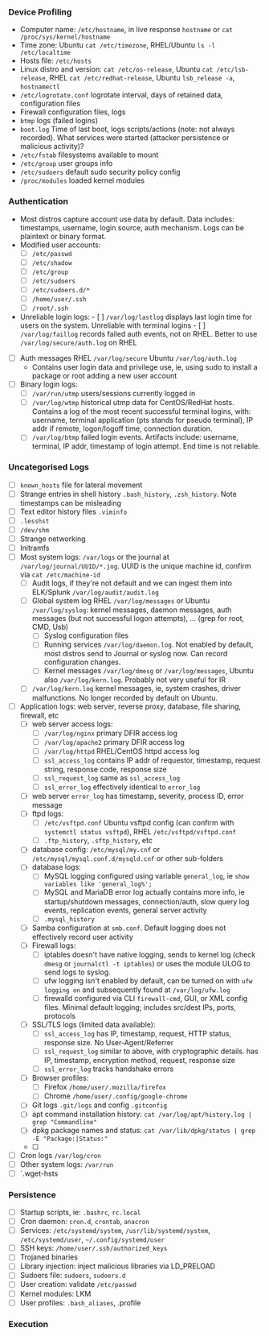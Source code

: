 ### Device Profiling
- Computer name: `/etc/hostname`, in live response `hostname` or `cat /proc/sys/kernel/hostname`
- Time zone: Ubuntu `cat /etc/timezone`, RHEL/Ubuntu `ls -l /etc/localtime`
- Hosts file: `/etc/hosts`
- Linux distro and version: `cat /etc/os-release`, Ubuntu `cat /etc/lsb-release`, RHEL `cat /etc/redhat-release`, Ubuntu `lsb_release -a`, `hostnamectl`
- `/etc/logrotate.conf` logrotate interval, days of retained data, configuration files
- Firewall configuration files, logs
- `btmp` logs (failed logins)
- `boot.log` Time of last boot, logs scripts/actions (note: not always recorded). What services were started (attacker persistence or malicious activity)?
- `/etc/fstab` filesystems available to mount
- `/etc/group` user groups info
- `/etc/sudoers` default sudo security policy config
- `/proc/modules` loaded kernel modules

### Authentication
- Most distros capture account use data by default. Data includes: timestamps, username, login source, auth mechanism. Logs can be plaintext or binary format.
- Modified user accounts:
	- [ ] `/etc/passwd`
	- [ ] `/etc/shadow`
	- [ ] `/etc/group`
	- [ ] `/etc/sudoers`
	- [ ] `/etc/sudoers.d/*`
	- [ ] `/home/user/.ssh`
	- [ ] `/root/.ssh`
- Unreliable login logs:
			- [ ] `/var/log/lastlog` displays last login time for users on the system. Unreliable with terminal logins
			- [ ] `/var/log/faillog` records failed auth events, not on RHEL. Better to use `/var/log/secure/auth.log` on RHEL
- [ ] Auth messages RHEL `/var/log/secure` Ubuntu `/var/log/auth.log`
	- Contains user login data and privilege use, ie, using sudo to install a package or root adding a new user account
- [ ] Binary login logs:
	- [ ] `/var/run/utmp` users/sessions currently logged in
	- [ ] `/var/log/wtmp` historical utmp data for CentOS/RedHat hosts. Contains a log of the most recent successful terminal logins, with: username, terminal application (pts stands for pseudo terminal), IP addr if remote, logon/logoff time, connection duration.
	- [ ] `/var/log/btmp` failed login events. Artifacts include: username, terminal, IP addr, timestamp of login attempt. End time is not reliable.

### Uncategorised Logs
- [ ] `known_hosts` file for lateral movement
- [ ] Strange entries in shell history `.bash_history`, `.zsh_history`. Note timestamps can be misleading
- [ ] Text editor history files `.viminfo`
- [ ] `.lesshst`
- [ ] `/dev/shm`
- [ ] Strange networking
- [ ] Initramfs
- [ ] Most system logs: `/var/logs` or the journal at `/var/log/journal/UUID/*.jog`. UUID is the unique machine id, confirm via `cat /etc/machine-id`
	- [ ] Audit logs, if they're not default and we can ingest them into ELK/Splunk `/var/log/audit/audit.log`
	- [ ] Global system log RHEL `/var/log/messages` or Ubuntu `/var/log/syslog`: kernel messages, daemon messages, auth messages (but not successful logon attempts), ... (grep for root, CMD, Usb)
		- [ ] Syslog configuration files
		- [ ] Running services `/var/log/daemon.log`. Not enabled by default, most distros send to Journal or syslog now. Can record configuration changes.
		- [ ] Kernel messages `/var/log/dmesg` or `/var/log/messages`, Ubuntu also `/var/log/kern.log`. Probably not very useful for IR
	- [ ] `/var/log/kern.log` kernel messages, ie, system crashes, driver malfunctions. No longer recorded by default on Ubuntu.
- [ ] Application logs: web server, reverse proxy, database, file sharing, firewall, etc
	- [ ] web server access logs:
		- [ ] `/var/log/nginx` primary DFIR access log
		- [ ] `/var/log/apache2` primary DFIR access log
		- [ ] `/var/log/httpd` RHEL/CentOS httpd access log
		- [ ] `ssl_access_log` contains IP addr of requestor, timestamp, request string, response code, response size
		- [ ] `ssl_request_log` same as `ssl_access_log`
		- [ ] `ssl_error_log` effectively identical to `error_log`
	- [ ] web server `error_log` has timestamp, severity, process ID, error message
	- [ ] ftpd logs:
		- [ ] `/etc/vsftpd.conf` Ubuntu vsftpd config (can confirm with `systemctl status vsftpd`), RHEL `/etc/vsftpd/vsftpd.conf`
		- [ ] `.ftp_history`, `.sftp_history`, etc
	- [ ] database config: `/etc/mysql/my.cnf` or `/etc/mysql/mysql.conf.d/mysqld.cnf` or other sub-folders
	- [ ] database logs:
		- [ ] MySQL logging configured using variable `general_log`, ie `show variables like 'general_log%';`
		- [ ] MySQL and MariaDB error log actually contains more info, ie startup/shutdown messages, connection/auth, slow query log events, replication events, general server activity
		- [ ] `.mysql_history`
	- [ ] Samba configuration at `smb.conf`. Default logging does not effectively record user activity
	- [ ] Firewall logs:
		- [ ] iptables doesn't have native logging, sends to kernel log (check `dmesg` or `journalctl -t iptables`) or uses the module ULOG to send logs to syslog.
		- [ ] ufw logging isn't enabled by default, can be turned on with `ufw logging on` and subsequently found at `/var/log/ufw.log`
		- [ ] firewalld configured via CLI `firewall-cmd`, GUI, or XML config files. Minimal default logging; includes src/dest IPs, ports, protocols
	- [ ] SSL/TLS logs (limited data available): 
		- [ ] `ssl_access_log` has IP, timestamp, request, HTTP status, response size. No User-Agent/Referrer
		- [ ] `ssl_request_log` similar to above, with cryptographic details. has IP, timestamp, encryption method, request, response size
		- [ ] `ssl_error_log` tracks handshake errors
	- [ ] Browser profiles:
		- [ ] Firefox `/home/user/.mozilla/firefox`
		- [ ] Chrome `/home/user/.config/google-chrome`
	- [ ] Git logs `.git/logs` and config `.gitconfig`
	- [ ] apt command installation history: `cat /var/log/apt/history.log | grep "Commandline"`
	- [ ] dpkg package names and status: `cat /var/lib/dpkg/status | grep -E "Package:|Status:"`
	- [ ] 
- [ ] Cron logs `/var/log/cron`
- [ ] Other system logs: `/var/run`
- [ ] `.wget-hsts
### Persistence
- [ ] Startup scripts, ie: `.bashrc`, `rc.local`
- [ ] Cron daemon: `cron.d`, `crontab`, `anacron`
- [ ] Services: `/etc/systemd/system`, `/usr/lib/systemd/system`, `/etc/systemd/user`, `~/.config/systemd/user`
- [ ] SSH keys: `/home/user/.ssh/authorized_keys`
- [ ] Trojaned binaries
- [ ] Library injection: inject malicious libraries via LD_PRELOAD
- [ ] Sudoers file: `sudoers`, `sudoers.d`
- [ ] User creation: validate `/etc/passwd`
- [ ] Kernel modules: LKM
- [ ] User profiles: `.bash_aliases`, .profile

### Execution
